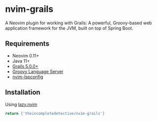# nvim-grails

A Neovim plugin for working with Grails: A powerful, Groovy-based web application framework for the JVM, built on top of Spring Boot.

## Requirements

- Neovim 0.11+
- Java 11+
- [Grails 5.0.0+](https://grails.org/)
- [Groovy Language Server](https://github.com/GroovyLanguageServer/groovy-language-server)
- [nvim-lspconfig](https://github.com/neovim/nvim-lspconfig)

## Installation

Using [lazy.nvim](https://github.com/folke/lazy.nvim)
```lua
return {'theincompletedetective/nvim-grails'}
